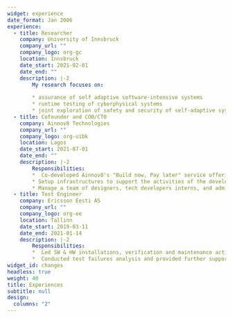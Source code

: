 ```yaml
---
widget: experience
date_format: Jan 2006
experience:
  - title: Researcher
    company: University of Innsbruck
    company_url: ""
    company_logo: org-gc
    location: Innsbruck
    date_start: 2021-02-01
    date_end: ""
    description: |-2
        My research focuses on:
        
        * assurance of self adaptive software-intensive systems
        * runtime testing of cyberphysical systems
        * joint exploration of safety and security of self-adaptive systems
  - title: Cofounder and COO/CTO
    company: Ainnov8 Technologies
    company_url: ""
    company_logo: org-uibk
    location: Lagos
    date_start: 2021-07-01
    date_end: ""
    description: |-2
        Responsibilities:
        *  Co-developed Ainnov8's "Build now, Pay later" service offering and now co-driving the development of an all-in-one web and mobile web platform
        * Setup infrastructures to support the activities of the development team as well as facilitate remote-first paradigm of the business
        * Manage a team of designers, tech developers interns, and administrators
  - title: Test Engineer
    company: Ericsson Eesti AS
    company_url: ""
    company_logo: org-ee
    location: Tallinn
    date_start: 2019-03-11
    date_end: 2021-01-14
    description: |-2
        Responsibilities:
        *  Led SW & HW installations, verification and maintenance activities.
        *  Conducted test failures analysis and provided further support for SW and HW related causes in the product run
widget_id: changes
headless: true
weight: 40
title: Experiences
subtitle: null
design:
  columns: "2"
---
```

